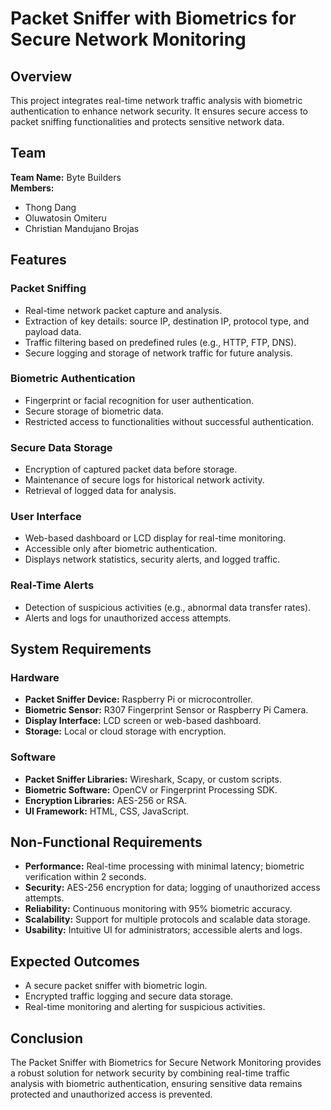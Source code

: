 # Packet Sniffer with Biometrics for Secure Network Monitoring

## Overview
This project integrates real-time network traffic analysis with biometric authentication to enhance network security. It ensures secure access to packet sniffing functionalities and protects sensitive network data.

## Team
**Team Name:** Byte Builders  
**Members:**  
- Thong Dang  
- Oluwatosin Omiteru  
- Christian Mandujano Brojas  

## Features

### Packet Sniffing
- Real-time network packet capture and analysis.
- Extraction of key details: source IP, destination IP, protocol type, and payload data.
- Traffic filtering based on predefined rules (e.g., HTTP, FTP, DNS).
- Secure logging and storage of network traffic for future analysis.

### Biometric Authentication
- Fingerprint or facial recognition for user authentication.
- Secure storage of biometric data.
- Restricted access to functionalities without successful authentication.

### Secure Data Storage
- Encryption of captured packet data before storage.
- Maintenance of secure logs for historical network activity.
- Retrieval of logged data for analysis.

### User Interface
- Web-based dashboard or LCD display for real-time monitoring.
- Accessible only after biometric authentication.
- Displays network statistics, security alerts, and logged traffic.

### Real-Time Alerts
- Detection of suspicious activities (e.g., abnormal data transfer rates).
- Alerts and logs for unauthorized access attempts.

## System Requirements

### Hardware
- **Packet Sniffer Device:** Raspberry Pi or microcontroller.
- **Biometric Sensor:** R307 Fingerprint Sensor or Raspberry Pi Camera.
- **Display Interface:** LCD screen or web-based dashboard.
- **Storage:** Local or cloud storage with encryption.

### Software
- **Packet Sniffer Libraries:** Wireshark, Scapy, or custom scripts.
- **Biometric Software:** OpenCV or Fingerprint Processing SDK.
- **Encryption Libraries:** AES-256 or RSA.
- **UI Framework:** HTML, CSS, JavaScript.

## Non-Functional Requirements
- **Performance:** Real-time processing with minimal latency; biometric verification within 2 seconds.
- **Security:** AES-256 encryption for data; logging of unauthorized access attempts.
- **Reliability:** Continuous monitoring with 95% biometric accuracy.
- **Scalability:** Support for multiple protocols and scalable data storage.
- **Usability:** Intuitive UI for administrators; accessible alerts and logs.

## Expected Outcomes
- A secure packet sniffer with biometric login.
- Encrypted traffic logging and secure data storage.
- Real-time monitoring and alerting for suspicious activities.

## Conclusion
The Packet Sniffer with Biometrics for Secure Network Monitoring provides a robust solution for network security by combining real-time traffic analysis with biometric authentication, ensuring sensitive data remains protected and unauthorized access is prevented.
